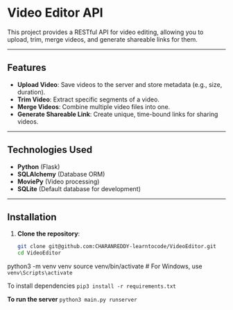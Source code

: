 # Video Editor API

This project provides a RESTful API for video editing, allowing you to upload, trim, merge videos, and generate shareable links for them.

---

## Features

- **Upload Video**: Save videos to the server and store metadata (e.g., size, duration).
- **Trim Video**: Extract specific segments of a video.
- **Merge Videos**: Combine multiple video files into one.
- **Generate Shareable Link**: Create unique, time-bound links for sharing videos.

---

## Technologies Used

- **Python** (Flask)
- **SQLAlchemy** (Database ORM)
- **MoviePy** (Video processing)
- **SQLite** (Default database for development)

---

## Installation

1. **Clone the repository**:
   ```bash
   git clone git@github.com:CHARANREDDY-learntocode/VideoEditor.git
   cd VideoEditor
   
python3 -m venv venv
source venv/bin/activate  # For Windows, use `venv\Scripts\activate`


To install dependencies
`pip3 install -r requirements.txt`


**To run the server**
`python3 main.py runserver`
